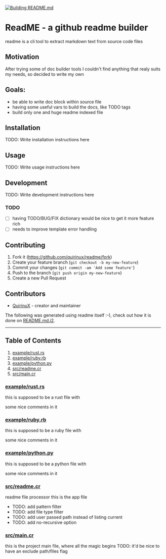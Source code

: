 [![Building README.md](https://github.com/quirinux/readme/actions/workflows/build-readme.yml/badge.svg)](https://github.com/quirinux/readme/actions/workflows/build-readme.yml)

# ReadME - a github readme builder
readme is a cli tool to extract markdown text from source code files

## Motivation
After trying some of doc builder tools I couldn't find anything that realy suits my needs, so decided to write my own

## Goals:
- be able to write doc block within source file
- having some useful vars to build the docs, like TODO tags
- build only one and huge readme indexed file

## Installation

TODO: Write installation instructions here

## Usage

TODO: Write usage instructions here

## Development

TODO: Write development instructions here

### TODO
- [ ] having TODO/BUG/FIX dictionary would be nice to get it more feature rich
- [ ] needs to improve template error handling

## Contributing

1. Fork it (<https://github.com/quirinux/readme/fork>)
2. Create your feature branch (`git checkout -b my-new-feature`)
3. Commit your changes (`git commit -am 'Add some feature'`)
4. Push to the branch (`git push origin my-new-feature`)
5. Create a new Pull Request

## Contributors

- [QuirinuX](https://github.com/quirinux) - creator and maintainer


The following was generated using readme itself :-), check out how it is done on [README.md.j2](README.md.j2).

---

## Table of Contents
1. [example/rust.rs](#examplerustrs)
1. [example/ruby.rb](#examplerubyrb)
1. [example/python.py](#examplepythonpy)
1. [src/readme.cr](#srcreadmecr)
1. [src/main.cr](#srcmaincr)

### [example/rust.rs](example/rust.rs)
this is supposed to be a rust file with


some nice comments in it


### [example/ruby.rb](example/ruby.rb)
this is supposed to be a ruby file with


some nice comments in it


### [example/python.py](example/python.py)
this is supposed to be a python file with


some nice comments in it


### [src/readme.cr](src/readme.cr)
readme file processor
this is the app file
- TODO: add pattern filter
- TODO: add file type filter
- TODO: add user passed path instead of listing current
- TODO: add no-recursive option


### [src/main.cr](src/main.cr)
this is the project main file, where all the magic begins
TODO: it'd be nice to have an exclude path/files flag


